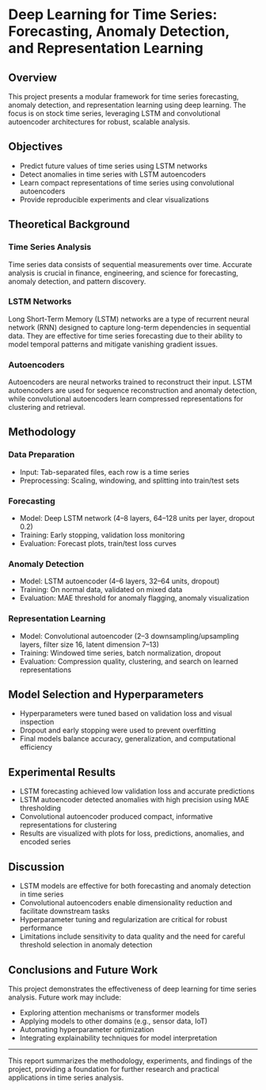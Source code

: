 # Deep Learning for Time Series: Forecasting, Anomaly Detection, and Representation Learning

## Overview
This project presents a modular framework for time series forecasting, anomaly detection, and representation learning using deep learning. The focus is on stock time series, leveraging LSTM and convolutional autoencoder architectures for robust, scalable analysis.

## Objectives
- Predict future values of time series using LSTM networks
- Detect anomalies in time series with LSTM autoencoders
- Learn compact representations of time series using convolutional autoencoders
- Provide reproducible experiments and clear visualizations

## Theoretical Background
### Time Series Analysis
Time series data consists of sequential measurements over time. Accurate analysis is crucial in finance, engineering, and science for forecasting, anomaly detection, and pattern discovery.

### LSTM Networks
Long Short-Term Memory (LSTM) networks are a type of recurrent neural network (RNN) designed to capture long-term dependencies in sequential data. They are effective for time series forecasting due to their ability to model temporal patterns and mitigate vanishing gradient issues.

### Autoencoders
Autoencoders are neural networks trained to reconstruct their input. LSTM autoencoders are used for sequence reconstruction and anomaly detection, while convolutional autoencoders learn compressed representations for clustering and retrieval.

## Methodology
### Data Preparation
- Input: Tab-separated files, each row is a time series
- Preprocessing: Scaling, windowing, and splitting into train/test sets

### Forecasting
- Model: Deep LSTM network (4–8 layers, 64–128 units per layer, dropout 0.2)
- Training: Early stopping, validation loss monitoring
- Evaluation: Forecast plots, train/test loss curves

### Anomaly Detection
- Model: LSTM autoencoder (4–6 layers, 32–64 units, dropout)
- Training: On normal data, validated on mixed data
- Evaluation: MAE threshold for anomaly flagging, anomaly visualization

### Representation Learning
- Model: Convolutional autoencoder (2–3 downsampling/upsampling layers, filter size 16, latent dimension 7–13)
- Training: Windowed time series, batch normalization, dropout
- Evaluation: Compression quality, clustering, and search on learned representations

## Model Selection and Hyperparameters
- Hyperparameters were tuned based on validation loss and visual inspection
- Dropout and early stopping were used to prevent overfitting
- Final models balance accuracy, generalization, and computational efficiency

## Experimental Results
- LSTM forecasting achieved low validation loss and accurate predictions
- LSTM autoencoder detected anomalies with high precision using MAE thresholding
- Convolutional autoencoder produced compact, informative representations for clustering
- Results are visualized with plots for loss, predictions, anomalies, and encoded series

## Discussion
- LSTM models are effective for both forecasting and anomaly detection in time series
- Convolutional autoencoders enable dimensionality reduction and facilitate downstream tasks
- Hyperparameter tuning and regularization are critical for robust performance
- Limitations include sensitivity to data quality and the need for careful threshold selection in anomaly detection

## Conclusions and Future Work
This project demonstrates the effectiveness of deep learning for time series analysis. Future work may include:
- Exploring attention mechanisms or transformer models
- Applying models to other domains (e.g., sensor data, IoT)
- Automating hyperparameter optimization
- Integrating explainability techniques for model interpretation

---

This report summarizes the methodology, experiments, and findings of the project, providing a foundation for further research and practical applications in time series analysis.
